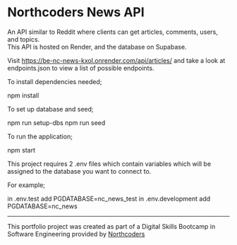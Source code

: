 # Northcoders News API

An API similar to Reddit where clients can get articles, comments, users, and topics.  
This API is hosted on Render, and the database on Supabase.

Visit https://be-nc-news-kxol.onrender.com/api/articles/ and take a look at endpoints.json to view a list of possible endpoints.

To install dependencies needed;

npm install

To set up database and seed;

npm run setup-dbs
npm run seed

To run the application;

npm start

This project requires 2 .env files which contain variables which will be assigned to the database you want to connect to.

For example;

in .env.test add PGDATABASE=nc_news_test
in .env.development add PGDATABASE=nc_news

---

This portfolio project was created as part of a Digital Skills Bootcamp in Software Engineering provided by [Northcoders](https://northcoders.com/)
